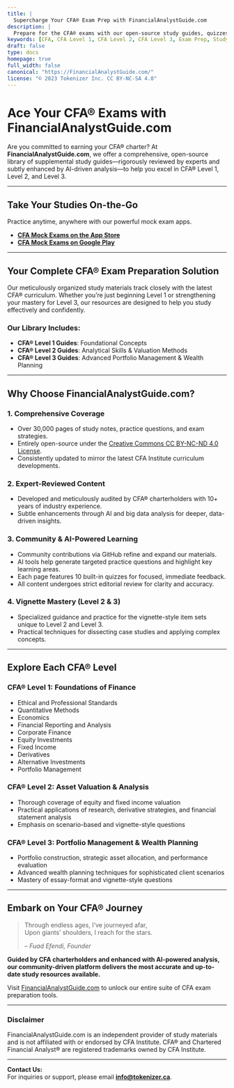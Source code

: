 ```yaml
---
title: |
  Supercharge Your CFA® Exam Prep with FinancialAnalystGuide.com
description: |
  Prepare for the CFA® exams with our open-source study guides, quizzes, and mock exam apps. Access in-depth content, enhanced by AI-driven analysis and expert review, for Level 1, 2, & 3.
keywords: [CFA, CFA Level 1, CFA Level 2, CFA Level 3, Exam Prep, Study Guide, Financial Analysis, Investment Analysis, Securities Analysis, CFA® Program, AI, Big Data]
draft: false
type: docs
homepage: true
full_width: false
canonical: "https://FinancialAnalystGuide.com/"
license: "© 2023 Tokenizer Inc. CC BY-NC-SA 4.0"
---
```


# Ace Your CFA® Exams with FinancialAnalystGuide.com

Are you committed to earning your CFA® charter? At **FinancialAnalystGuide.com**, we offer a comprehensive, open-source library of supplemental study guides—rigorously reviewed by experts and subtly enhanced by AI-driven analysis—to help you excel in CFA® Level 1, Level 2, and Level 3.

---

## Take Your Studies On-the-Go

Practice anytime, anywhere with our powerful mock exam apps.


* **[CFA Mock Exams on the App Store](https://apps.apple.com/us/app/cfa-mock-exams/id6748266216)**
* **[CFA Mock Exams on Google Play](https://play.google.com/store/apps/details?id=ca.tokenizer.cfa_mock_exams)**

---

## Your Complete CFA® Exam Preparation Solution

Our meticulously organized study materials track closely with the latest CFA® curriculum. Whether you’re just beginning Level 1 or strengthening your mastery for Level 3, our resources are designed to help you study effectively and confidently.

### Our Library Includes:

- **CFA® Level 1 Guides**: Foundational Concepts  
- **CFA® Level 2 Guides**: Analytical Skills & Valuation Methods  
- **CFA® Level 3 Guides**: Advanced Portfolio Management & Wealth Planning  

---

## Why Choose FinancialAnalystGuide.com?

### 1. Comprehensive Coverage

- Over 30,000 pages of study notes, practice questions, and exam strategies.  
- Entirely open-source under the [Creative Commons CC BY-NC-ND 4.0 License](https://creativecommons.org/licenses/by-nc-nd/4.0/).  
- Consistently updated to mirror the latest CFA Institute curriculum developments.

### 2. Expert-Reviewed Content

- Developed and meticulously audited by CFA® charterholders with 10+ years of industry experience.  
- Subtle enhancements through AI and big data analysis for deeper, data-driven insights.

### 3. Community & AI-Powered Learning

- Community contributions via GitHub refine and expand our materials.  
- AI tools help generate targeted practice questions and highlight key learning areas.  
- Each page features 10 built-in quizzes for focused, immediate feedback.  
- All content undergoes strict editorial review for clarity and accuracy.

### 4. Vignette Mastery (Level 2 & 3)

- Specialized guidance and practice for the vignette-style item sets unique to Level 2 and Level 3.  
- Practical techniques for dissecting case studies and applying complex concepts.


---

## Explore Each CFA® Level

### CFA® Level 1: Foundations of Finance

- Ethical and Professional Standards  
- Quantitative Methods  
- Economics  
- Financial Reporting and Analysis  
- Corporate Finance  
- Equity Investments  
- Fixed Income  
- Derivatives  
- Alternative Investments  
- Portfolio Management  

### CFA® Level 2: Asset Valuation & Analysis

- Thorough coverage of equity and fixed income valuation  
- Practical applications of research, derivative strategies, and financial statement analysis  
- Emphasis on scenario-based and vignette-style questions

### CFA® Level 3: Portfolio Management & Wealth Planning

- Portfolio construction, strategic asset allocation, and performance evaluation  
- Advanced wealth planning techniques for sophisticated client scenarios  
- Mastery of essay-format and vignette-style questions

---

## Embark on Your CFA® Journey

> Through endless ages, 
> I’ve journeyed afar,  
> Upon giants’ shoulders, 
> I reach for the stars.  
>   
> – *Fuad Efendi, Founder*

**Guided by CFA charterholders and enhanced with AI-powered analysis, our community-driven platform delivers the most accurate and up-to-date study resources available.**

Visit [FinancialAnalystGuide.com](https://financialanalystguide.com) to unlock our entire suite of CFA exam preparation tools.


---

### Disclaimer

FinancialAnalystGuide.com is an independent provider of study materials and is not affiliated with or endorsed by CFA Institute. CFA® and Chartered Financial Analyst® are registered trademarks owned by CFA Institute.

---

**Contact Us:**  
For inquiries or support, please email **[info@tokenizer.ca](mailto:info@tokenizer.ca?subject=FinancialAnalystGuide.com)**.
